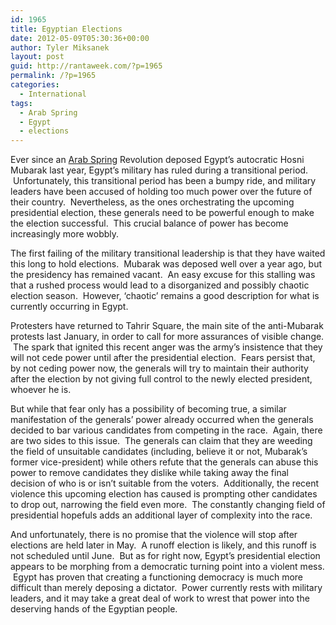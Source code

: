 ```yaml
---
id: 1965
title: Egyptian Elections
date: 2012-05-09T05:30:36+00:00
author: Tyler Miksanek
layout: post
guid: http://rantaweek.com/?p=1965
permalink: /?p=1965
categories:
  - International
tags:
  - Arab Spring
  - Egypt
  - elections
---
```

Ever since an [Arab Spring](http://rantaweek.com/the-middle-easts-future/ "The Middle East’s Future- October 30, 2011") Revolution deposed Egypt&#8217;s autocratic Hosni Mubarak last year, Egypt&#8217;s military has ruled during a transitional period.  Unfortunately, this transitional period has been a bumpy ride, and military leaders have been accused of holding too much power over the future of their country.  Nevertheless, as the ones orchestrating the upcoming presidential election, these generals need to be powerful enough to make the election successful.  This crucial balance of power has become increasingly more wobbly.

The first failing of the military transitional leadership is that they have waited this long to hold elections.  Mubarak was deposed well over a year ago, but the presidency has remained vacant.  An easy excuse for this stalling was that a rushed process would lead to a disorganized and possibly chaotic election season.  However, &#8216;chaotic&#8217; remains a good description for what is currently occurring in Egypt.

Protesters have returned to Tahrir Square, the main site of the anti-Mubarak protests last January, in order to call for more assurances of visible change.  The spark that ignited this recent anger was the army&#8217;s insistence that they will not cede power until after the presidential election.  Fears persist that, by not ceding power now, the generals will try to maintain their authority after the election by not giving full control to the newly elected president, whoever he is.

But while that fear only has a possibility of becoming true, a similar manifestation of the generals&#8217; power already occurred when the generals decided to bar various candidates from competing in the race.  Again, there are two sides to this issue.  The generals can claim that they are weeding the field of unsuitable candidates (including, believe it or not, Mubarak&#8217;s former vice-president) while others refute that the generals can abuse this power to remove candidates they dislike while taking away the final decision of who is or isn&#8217;t suitable from the voters.  Additionally, the recent violence this upcoming election has caused is prompting other candidates to drop out, narrowing the field even more.  The constantly changing field of presidential hopefuls adds an additional layer of complexity into the race.

And unfortunately, there is no promise that the violence will stop after elections are held later in May.  A runoff election is likely, and this runoff is not scheduled until June.  But as for right now, Egypt&#8217;s presidential election appears to be morphing from a democratic turning point into a violent mess.  Egypt has proven that creating a functioning democracy is much more difficult than merely deposing a dictator.  Power currently rests with military leaders, and it may take a great deal of work to wrest that power into the deserving hands of the Egyptian people.